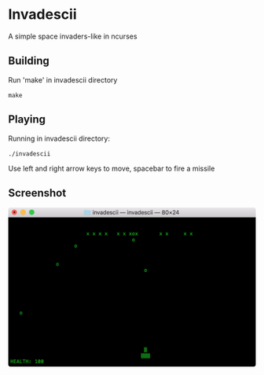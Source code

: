 # Invadescii

A simple space invaders-like in ncurses

## Building

Run 'make' in invadescii directory

```
make
```

## Playing

Running in invadescii directory:

```
./invadescii
```

Use left and right arrow keys to move, spacebar to fire a missile

## Screenshot

![](invadescii.png)